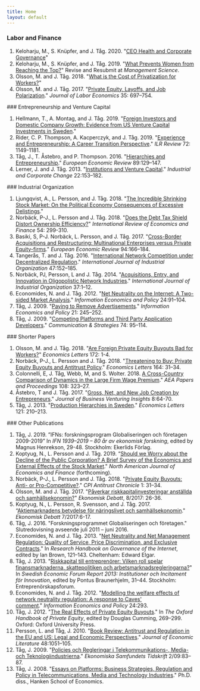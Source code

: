 ```yaml
---
title: Home
layout: default
---
```


### Labor and Finance
<ol>
 	<li>Keloharju, M., S. Knüpfer, and J. Tåg. 2020. "<a href="http://ssrn.com/abstract=3560071" target="_blank" rel="noopener noreferrer">CEO Health and Corporate Governance</a>"</li>
 	<li>Keloharju, M., S. Knüpfer, and J. Tåg. 2019. "<a href="https://ssrn.com/abstract=2730207" target="_blank" rel="noopener noreferrer">What Prevents Women from Reaching the Top?</a>" Revise and Resubmit at <em>Management Science</em>.</li>
 	<li>Olsson, M. and J. Tåg. 2018. "<a href="https://papers.ssrn.com/sol3/papers.cfm?abstract_id=3134462" target="_blank" rel="noopener noreferrer">What is the Cost of Privatization for Workers?</a>"</li>
 	<li>Olsson, M. and J. Tåg. 2017. "<a href="https://doi.org/10.1086/690712" target="_blank" rel="noopener noreferrer">Private Equity, Layoffs, and Job Polarization</a>." <em>Journal of Labor Economics</em> 35: 697–754.</li>
</ol>
### Entrepreneurship and Venture Capital
<ol>
 	<li>Hellmann, T., A. Montag, and J. Tåg. 2019. "<a href="https://papers.ssrn.com/sol3/papers.cfm?abstract_id=3372976" target="_blank" rel="noopener noreferrer">Foreign Investors and Domestic Company Growth: Evidence from US Venture Capital Investments in Sweden</a>."</li>
 	<li>Rider, C. P. Thompson, A. Kacperczyk, and J. Tåg. 2019. "<a href="https://doi.org/10.1177/0019793919852919" target="_blank" rel="noopener noreferrer">Experience and Entrepreneurship: A Career Transition Perspective</a>." <em>ILR Review</em> 72: 1149-1181.</li>
 	<li>Tåg, J., T. Åstebro, and P. Thompson. 2016. "<a href="http://dx.doi.org/10.1016/j.euroecorev.2016.06.007" target="_blank" rel="noopener noreferrer">Hierarchies and Entrepreneurship</a>." <em>European Economic Review</em> 89:129–147.</li>
 	<li>Lerner, J. and J. Tåg. 2013. "<a href="https://doi.org/10.1093/icc/dts050" target="_blank" rel="noopener noreferrer">Institutions and Venture Capital</a>." <em>Industrial and Corporate Change</em> 22:153–182.</li>
</ol>
### Industrial Organization
<ol>
 	<li>Ljungqvist, A., L. Persson, and J. Tåg. 2018. "<a href="https://ssrn.com/abstract=2714916" target="_blank" rel="noopener noreferrer">The Incredible Shrinking Stock Market: On the Political Economy Consequences of Excessive Delistings</a>."</li>
 	<li>Norbäck, P-J., L. Persson and J. Tåg. 2018. "<a href="https://doi.org/10.1016/j.iref.2017.09.012" target="_blank" rel="noopener noreferrer">Does the Debt Tax Shield Distort Ownership Efficiency?</a>" <em>International Review of Economics and Finance</em> 54: 299-310.</li>
 	<li>Basiki, S, P-J. Norbäck, L. Persson, and J. Tåg. 2017. "<a href="http://dx.doi.org/10.1016/j.euroecorev.2017.02.012" target="_blank" rel="noopener noreferrer">Cross-Border Acquisitions and Restructuring: Multinational Enterprises versus Private Equity-firms</a>."&nbsp;<em>European Economic Review&nbsp;</em>94:166–184.</li>
 	<li>Tangerås, T. and J. Tåg. 2016. "<a href="http://dx.doi.org/10.1016/j.ijindorg.2016.04.006" target="_blank" rel="noopener noreferrer">International Network Competition under Decentralized Regulation</a>." <em>International Journal of Industrial Organization&nbsp;</em>47:152–185.</li>
 	<li>Norbäck, PJ, Persson, L and J. Tåg. 2014.&nbsp;"<a href="http://dx.doi.org/10.1016/j.ijindorg.2014.07.003" target="_blank" rel="noopener noreferrer">Acquisitions, Entry, and Innovation in Oligopolistic Network Industries</a>." <em>International Journal of Industrial Organization</em> 37:1–12.</li>
 	<li>Economides, N. and J. Tåg. 2012. "<a href="http://dx.doi.org/10.1016/j.infoecopol.2012.01.001" target="_blank" rel="noopener noreferrer">Net Neutrality on the Internet: A Two-sided Market Analysis</a>." <em>Information Economics and Policy</em> 24:91–104.</li>
 	<li>Tåg, J. 2009. "<a href="http://dx.doi.org/10.1016/j.infoecopol.2009.02.001" target="_blank" rel="noopener noreferrer">Paying to Remove Advertisements</a>." <em>Information Economics and Policy</em>&nbsp;21: 245–252.</li>
 	<li>Tåg, J. 2009. "<a href="https://ssrn.com/abstract=1559094" target="_blank" rel="noopener noreferrer">Competing Platforms and Third Party Application Developers</a>." <em>Communication &amp; Strategies</em> 74: 95–114.</li>
</ol>
### Shorter Papers
<ol>
 	<li>Olsson, M. and J. Tåg. 2018. "<a href="https://doi.org/10.1016/j.econlet.2018.08.002" target="_blank" rel="noopener noreferrer">Are Foreign Private Equity Buyouts Bad for Workers?</a>" <em>Economics Letters</em> 172: 1-4.</li>
 	<li>Norbäck, P-J., L. Persson and J. Tåg. 2018. "<a href="https://doi.org/10.1016/j.econlet.2017.12.027" target="_blank" rel="noopener noreferrer">Threatening to Buy: Private Equity Buyouts and Antitrust Policy</a>." <em>Economics Letters</em> 164: 31–34.</li>
 	<li>Colonnelli, E, J. Tåg, Webb, M, and S. Wolter. 2018. <a href="https://www.aeaweb.org/articles?id=10.1257/pandp.20181067" target="_blank" rel="noopener noreferrer">A Cross-Country Comparison of Dynamics in the Large Firm Wage Premium</a>." <em>AEA Papers and Proceedings</em> 108: 323–27.</li>
 	<li>Åstebro, T and J. Tåg. 2017. "<a href="https://doi.org/10.1016/j.jbvi.2017.06.001" target="_blank" rel="noopener">Gross, Net, and New Job Creation by Entrepreneurs</a>." <em>Journal of Business Venturing Insights</em> 8:64-70.</li>
 	<li>Tåg, J. 2013. "<a href="http://dx.doi.org/10.1016/j.econlet.2013.08.001" target="_blank" rel="noopener noreferrer">Production Hierarchies in Sweden</a>." <em>Economics Letters</em> 121: 210–213.</li>
</ol>
### Other Publications
<ol>
    <li>Tåg, J. 2019. ”IFNs: forskningsprogram Globaliseringen och företagen 2009-2019” In <em>IFN 1939–2019 – 80 år av ekonomisk forskning</em>, edited by Magnus Henrekson, 29-48. Stockholm: Ekerlids Förlag.</li>
    <li>Koptyug, N., L. Persson and J. Tåg. 2019. “<a href="http://ssrn.com/abstract=3456584" target="_blank" rel="noopener noreferrer">Should we Worry about the Decline of the Public Corporation? A Brief Survey of the Economics and External Effects of the Stock Market</a>." <em>North American Journal of Economics and Finance</em> (forthcoming).</li>
 	<li>Norbäck, P-J., L. Persson and J. Tåg. 2018. "<a href="https://papers.ssrn.com/sol3/papers.cfm?abstract_id=3128858" target="_blank" rel="noopener noreferrer">Private Equity Buyouts: Anti- or Pro-Competitive?</a>." <em>CPI Antitrust Chronicle</em> 1: 31–34.</li>
 	<li>Olsson, M. and J. Tåg. 2017. "<a href="https://www.nationalekonomi.se/sites/default/files/NEFfiler/45-8-mojt.pdf" target="_blank" rel="noopener">Påverkar riskkapitalinvesteringar anställda och samhällsekonomin?</a>" <i>Ekonomisk Debatt</i>, 8/2017: 26-36.</li>
 	<li>Koptyug, N., L. Persson, R. Svensson, and J. Tåg. 2017. “<a href="https://nationalekonomi.se/sites/default/files/NEFfiler/45-7-nklprsjt.pdf" target="_blank" rel="noopener noreferrer">Aktiemarknadens betydelse för näringslivet och samhällsekonomin</a>." <em>Ekonomisk Debatt</em> 7/2017:6-17.</li>
 	<li>Tåg, J. 2016. "Forskningsprogrammet Globaliseringen och företagen." Slutredovisning avseende juli 2011 – juni 2016.</li>
 	<li>Economides, N. and J. Tåg. 2013. "<a href="http://www.e-elgar.com/shop/research-handbook-on-governance-of-the-internet" target="_blank" rel="noopener noreferrer">Net Neutrality and Net Management Regulation: Quality of Service, Price Discrimination, and Exclusive Contracts</a>." In <em>Research Handbook on Governance of the Internet</em>, edited by Ian Brown, 121–143. Cheltenham: Edward Elgar.</li>
 	<li>Tåg, J. 2013. "<a href="http://entreprenorskapsforum.se/wp-content/uploads/2013/11/SEF_Rapport2013_webb.pdf" target="_blank" rel="noopener noreferrer">Riskkapital till entreprenörer: Vilken roll spelar finansmarknaderna, skattepolitiken och arbetsmarknadsregleringarna?</a>" In <em>Swedish Economic Forum Report 2013: Institutioner och Incitament för Innovation</em>, edited by Pontus Braunerhjelm, 31–44. Stockholm: Entreprenörskapsforum.</li>
 	<li>Economides, N. and J. Tåg. 2012. "<a href="http://dx.doi.org/10.1016/j.infoecopol.2012.08.004" target="_blank" rel="noopener noreferrer">Modelling the welfare effects of network neutrality regulation: A response to Caves' comment</a>."&nbsp;<em>Information Economics and Policy</em>&nbsp;24:293.</li>
 	<li>Tåg, J. 2012. "<a href="http://dx.doi.org/10.1093/oxfordhb/9780195391589.013.0011" target="_blank" rel="noopener noreferrer">The Real Effects of Private Equity Buyouts</a>." In <em>The Oxford Handbook of Private Equity</em>, edited by Douglas Cumming, 269–299. Oxford: Oxford University Press.</li>
 	<li>Persson, L. and Tåg, J. 2010. "<a href="http://www.jstor.org/stable/29779721" target="_blank" rel="noopener noreferrer">Book Review: Antitrust and Regulation in the EU and US: Legal and Economic Perspectives</a>." <em>Journal of Economic Literature</em> 48:1051–105.</li>
 	<li>Tåg, J. 2009. "<a href="/assets/pdfs/Tag2009_EST.pdf" target="_blank" rel="noopener noreferrer">Policies och Regleringar i Telekommunikations-, Media- och Teknologiindustrierna</a>." <em>Ekonomiska Samfundets&nbsp;</em><i>Tidskrift</i>&nbsp;2/09:83–87.</li>
 	<li>Tåg, J. 2008. "<a href="/assets/pdfs/
	 Tag2008-Essays-on-Platforms.pdf" target="_blank" rel="noopener noreferrer">Essays on Platforms: Business Strategies, Regulation and Policy in Telecommunications, Media and Technology Industries</a>." Ph.D. diss., Hanken School of Economics.</li>
</ol>